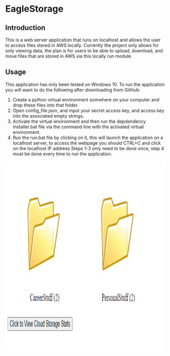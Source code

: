 # EagleStorage

## Introduction
This is a web server application that runs on localhost and allows the user to access files stored in AWS locally. Currently the project only allows for only viewing data, the plan is for users to be able to upload, download, and move files that are stored in AWS via this locally run module. 

## Usage
This application has only been tested on Windows 10. To run the application you will want to do the following after downloading from GitHub:
  1. Create a python virtual environment somwhere on your computer and drop these files into that folder. 
  2. Open config_file.json, and input your secret access key, and access key into the associated empty strings.
  3. Activate the virtual environment and then run the depdendency installer.bat file via the command line with the activated virtual environment.
  4. Run the run.bat file by clicking on it, this will launch the application on a localhost server, to access the webpage you should CTRL+C and click on the localhost IP address
Steps 1-3 only need to be done once, step 4 must be done every time to run the application.

<img src="https://github.com/meagle21/EagleStorage/blob/505193d55361f76184e8c046665198705ff772ae/example.png" width="700" height="600"></img>
